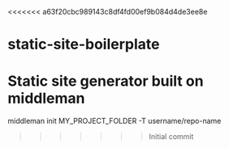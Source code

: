 <<<<<<< a63f20cbc989143c8df4fd00ef9b084d4de3ee8e
# static-site-boilerplate
Static site generator built on middleman
=======
middleman init MY_PROJECT_FOLDER -T username/repo-name
>>>>>>> Initial commit
